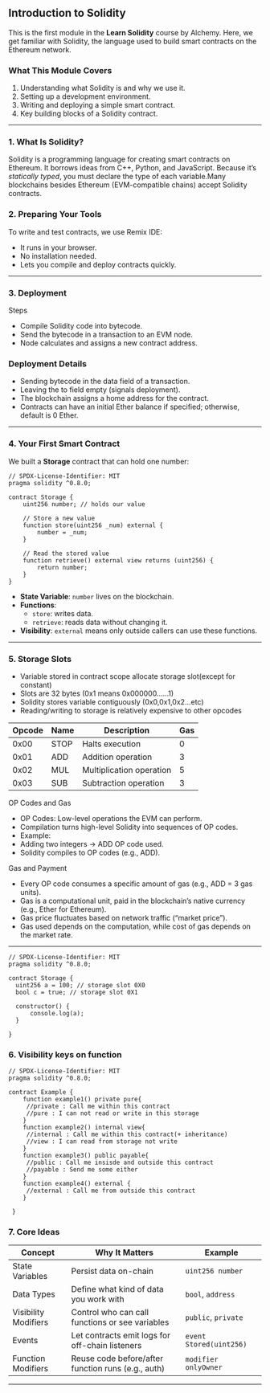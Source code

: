 ## Introduction to Solidity 

This is the first module in the **Learn Solidity** course by Alchemy. Here, we get familiar with Solidity, the language used to build smart contracts on the Ethereum network.

### What This Module Covers
1. Understanding what Solidity is and why we use it.
2. Setting up a development environment.
3. Writing and deploying a simple smart contract.
4. Key building blocks of a Solidity contract.

---

### 1. What Is Solidity?
Solidity is a programming language for creating smart contracts on Ethereum. It borrows ideas from C++, Python, and JavaScript. Because it’s _statically typed_, you must declare the type of each variable.Many blockchains besides Ethereum (EVM-compatible chains) accept Solidity contracts.

### 2. Preparing Your Tools
To write and test contracts, we use Remix IDE:
- It runs in your browser.
- No installation needed.
- Lets you compile and deploy contracts quickly.


---
### 3. Deployment
Steps
 - Compile Solidity code into bytecode.
 - Send the bytecode in a transaction to an EVM node.
 - Node calculates and assigns a new contract address.
 

### Deployment Details
 - Sending bytecode in the data field of a transaction.
 - Leaving the to field empty (signals deployment).
 - The blockchain assigns a home address for the contract.
 - Contracts can have an initial Ether balance if specified; otherwise, default is 0 Ether.

 ---

### 4. Your First Smart Contract
We built a **Storage** contract that can hold one number:

```solidity
// SPDX-License-Identifier: MIT
pragma solidity ^0.8.0;

contract Storage {
    uint256 number; // holds our value

    // Store a new value
    function store(uint256 _num) external {
        number = _num;
    }

    // Read the stored value
    function retrieve() external view returns (uint256) {
        return number;
    }
}
```


- **State Variable**: `number` lives on the blockchain.
- **Functions**:
  - `store`: writes data.
  - `retrieve`: reads data without changing it.
- **Visibility**: `external` means only outside callers can use these functions.

---

### 5. Storage Slots
- Variable stored in contract scope allocate storage slot(except for constant)
- Slots are 32 bytes (0x1 means 0x000000......1)
- Solidity stores variable contiguously (0x0,0x1,0x2...etc)
- Reading/writing to storage is relatively expensive to other opcodes
  
|Opcode  |	Name	|      Description	          | Gas |
|--------|----------|-----------------------------|-----|
| 0x00	 |STOP	    |  Halts execution	          |  0  |
| 0x01	 |ADD	    | Addition operation          |  3  |
| 0x02	 |MUL	    | Multiplication operation	  |  5  |
| 0x03	 |SUB	    | Subtraction operation	      |  3  |

OP Codes and Gas
 - OP Codes: Low-level operations the EVM can perform.
 - Compilation turns high-level Solidity into sequences of OP codes.
 - Example:
 - Adding two integers → ADD OP code used.
 - Solidity compiles to OP codes (e.g., ADD).

Gas and Payment
 - Every OP code consumes a specific amount of gas (e.g., ADD = 3 gas units).
 - Gas is a computational unit, paid in the blockchain’s native currency (e.g., Ether for Ethereum).
 - Gas price fluctuates based on network traffic (“market price”).
 - Gas used depends on the computation, while cost of gas depends on the market rate.
  
 ---
 
  ```solidity
// SPDX-License-Identifier: MIT
pragma solidity ^0.8.0;

contract Storage {
    uint256 a = 100; // storage slot 0X0
    bool c = true; // storage slot 0X1

    constructor() {
        console.log(a);
    }

}
```
  
### 6. Visibility keys on function
```solidity
// SPDX-License-Identifier: MIT
pragma solidity ^0.8.0;

contract Example {
    function example1() private pure{
     //private : Call me within this contract
     //pure : I can not read or write in this storage
    }
    function example2() internal view{
     //internal : Call me within this contract(+ inheritance)
     //view : I can read from storage not write
    }
    function example3() public payable{
     //public : Call me insisde and outside this contract
     //payable : Send me some either
    }
    function example4() external {
     //external : Call me from outside this contract
    }

 }

```

### 7. Core Ideas
| Concept               | Why It Matters                                    | Example           |
|-----------------------|---------------------------------------------------|-------------------|
| State Variables       | Persist data on-chain                            | `uint256 number`  |
| Data Types            | Define what kind of data you work with            | `bool`, `address` |
| Visibility Modifiers  | Control who can call functions or see variables   | `public`, `private` |
| Events                | Let contracts emit logs for off-chain listeners   | `event Stored(uint256)` |
| Function Modifiers    | Reuse code before/after function runs (e.g., auth) | `modifier onlyOwner` |

---

